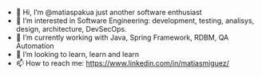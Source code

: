 - 👋 Hi, I’m @matiaspakua just another software enthusiast
- 👀 I’m interested in Software Engineering: development, testing, analisys, design, architecture, DevSecOps.
- 🌱 I’m currently working with Java, Spring Framework, RDBM, QA Automation
- 💞️ I’m looking to learn, learn and learn
- 📫 How to reach me: https://www.linkedin.com/in/matiasmiguez/

<!---
matiaspakua/matiaspakua is a ✨ special ✨ repository because its `README.md` (this file) appears on your GitHub profile.
You can click the Preview link to take a look at your changes.
--->
